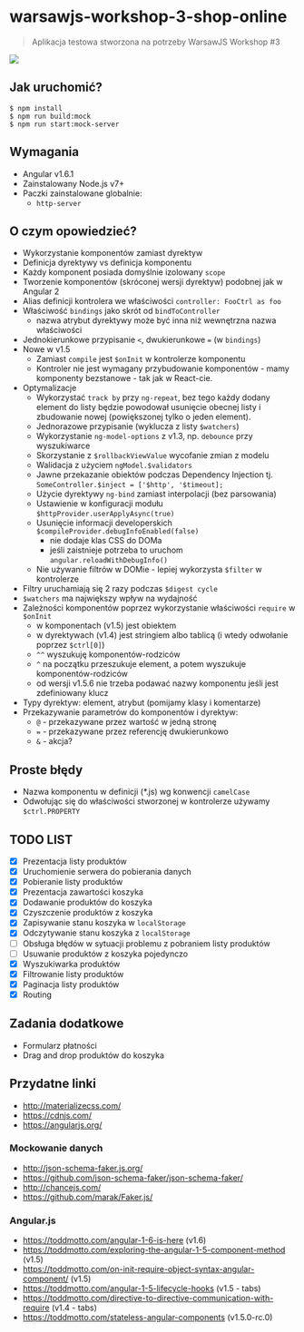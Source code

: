 # warsawjs-workshop-3-shop-online

> Aplikacja testowa stworzona na potrzeby WarsawJS Workshop #3

![](http://warsawjs.com/assets/images/logo/logo-transparent-240x240.png)

## Jak uruchomić?

```
$ npm install
$ npm run build:mock
$ npm run start:mock-server
```

## Wymagania

* Angular v1.6.1
* Zainstalowany Node.js v7+
* Paczki zainstalowane globalnie:
    - `http-server`

## O czym opowiedzieć?

* Wykorzystanie komponentów zamiast dyrektyw
* Definicja dyrektywy vs definicja komponentu
* Każdy komponent posiada domyślnie izolowany `scope`
* Tworzenie komponentów (skróconej wersji dyrektyw) podobnej jak w Angular 2
* Alias definicji kontrolera we właściwości `controller: FooCtrl as foo`
* Właściwość `bindings` jako skrót od `bindToController`
    - nazwa atrybut dyrektywy może być inna niż wewnętrzna nazwa właściwości
* Jednokierunkowe przypisanie `<`, dwukierunkowe `=` (w `bindings`)
* Nowe w v1.5
    * Zamiast `compile` jest `$onInit` w kontrolerze komponentu 
    * Kontroler nie jest wymagany przybudowanie komponentów - mamy komponenty 
    bezstanowe - tak jak w React-cie.
* Optymalizacje
    * Wykorzystać `track by` przy `ng-repeat`, bez tego każdy dodany element 
    do listy będzie powodował usunięcie obecnej listy i zbudowanie nowej 
    (powiększonej tylko o jeden element).
    * Jednorazowe przypisanie (wyklucza z listy `$watchers`)
    * Wykorzystanie `ng-model-options` z v1.3, np. `debounce` przy wyszukiwarce
    * Skorzystanie z `$rollbackViewValue` wycofanie zmian z modelu
    * Walidacja z użyciem `ngModel.$validators`
    * Jawne przekazanie obiektów podczas Dependency Injection tj.
        `SomeController.$inject = ['$http', '$timeout];`
    * Użycie dyrektywy `ng-bind` zamiast interpolacji (bez parsowania)
    * Ustawienie w konfiguracji modułu `$httpProvider.userApplyAsync(true)`
    * Usunięcie informacji developerskich
        `$compileProvider.debugInfoEnabled(false)`
        - nie dodaje klas CSS do DOMa
        - jeśli zaistnieje potrzeba to uruchom `angular.reloadWithDebugInfo()`
    * Nie używanie filtrów w DOMie - lepiej wykorzysta `$filter` w kontrolerze
* Filtry uruchamiają się 2 razy podczas `$digest cycle`
* `$watchers` ma największy wpływ na wydajność
* Zależności komponentów poprzez wykorzystanie właściwości `require` w `$onInit`
    - w komponentach (v1.5) jest obiektem
    - w dyrektywach (v1.4) jest stringiem albo tablicą (i wtedy odwołanie 
    poprzez `$ctrl[0]`)
    - `^^` wyszukuję komponentów-rodziców
    - `^` na początku przeszukuje element, a potem wyszukuje
    komponentów-rodziców
    - od wersji v1.5.6 nie trzeba podawać nazwy komponentu jeśli jest 
    zdefiniowany klucz
* Typy dyrektyw: element, atrybut (pomijamy klasy i komentarze)
* Przekazywanie parametrów do komponentów i dyrektyw:
    - `@` - przekazywane przez wartość w jedną stronę
    - `=` - przekazywane przez referencję dwukierunkowo
    - `&` - akcja?

## Proste błędy

* Nazwa komponentu w definicji (*.js) wg konwencji `camelCase`
* Odwołując się do właściwości stworzonej w kontrolerze używamy `$ctrl.PROPERTY`

## TODO LIST

* [x] Prezentacja listy produktów
* [x] Uruchomienie serwera do pobierania danych
* [x] Pobieranie listy produktów
* [x] Prezentacja zawartości koszyka
* [x] Dodawanie produktów do koszyka
* [x] Czyszczenie produktów z koszyka
* [x] Zapisywanie stanu koszyka w `localStorage`
* [x] Odczytywanie stanu koszyka z `localStorage`
* [ ] Obsługa błędów w sytuacji problemu z pobraniem listy produktów
* [ ] Usuwanie produktów z koszyka pojedynczo
* [x] Wyszukiwarka produktów
* [x] Filtrowanie listy produktów
* [x] Paginacja listy produktów
* [x] Routing

## Zadania dodatkowe

* Formularz płatności
* Drag and drop produktów do koszyka

## Przydatne linki

* http://materializecss.com/
* https://cdnjs.com/
* https://angularjs.org/

### Mockowanie danych

* http://json-schema-faker.js.org/
* https://github.com/json-schema-faker/json-schema-faker/
* http://chancejs.com/
* https://github.com/marak/Faker.js/

### Angular.js

* https://toddmotto.com/angular-1-6-is-here (v1.6)
* https://toddmotto.com/exploring-the-angular-1-5-component-method (v1.5)
* https://toddmotto.com/on-init-require-object-syntax-angular-component/ (v1.5)
* https://toddmotto.com/angular-1-5-lifecycle-hooks (v1.5 - tabs)
* https://toddmotto.com/directive-to-directive-communication-with-require (v1.4 - tabs)
* https://toddmotto.com/stateless-angular-components (v1.5.0-rc.0)
